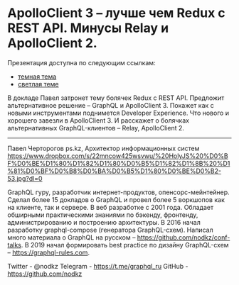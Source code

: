 # ApolloClient 3 – лучше чем Redux с REST API. Минусы Relay и ApolloClient 2.

Презентация доступна по следующим ссылкам:
- [темная тема](https://nodkz.github.io/conf-talks/talks/2020.04.03-jsfest-kyiv/index.html)
- [светлая теме](https://nodkz.github.io/conf-talks/talks/2020.04.03-jsfest-kyiv/white.html)

В докладе Павел затронет тему болячек Redux с REST API. Предложит альтернативное решение – GraphQL и ApolloClient 3. Покажет как с новыми инструментами поднимется Developer Experience. Что нового и хорошего завезли в ApolloClient 3. И расскажет о болячках альтернативных GraphQL-клиентов – Relay, ApolloClient 2.

--------

Павел Черторогов
ps.kz, Архитектор информационных систем
<https://www.dropbox.com/s/22mncow425wsvwu/%20HolyJS%20%D0%BF%D0%BE%D1%80%D1%82%D1%80%D0%B5%D1%82%D1%8B%20%D1%81%D0%BF%D0%B8%D0%BA%D0%B5%D1%80%D0%BE%D0%B2-53.jpg?dl=0>

GraphQL гуру, разработчик интернет-продуктов, опенсорс-мейнтейнер. Сделал более 15 докладов о GraphQL и провел более 5 воркшопов как на клиенте, так и сервере. В веб разработке с 2001 года. Обладает обширными практическими знаниями по бэкенду, фронтенду, администрированию и построению архитектуры. В 2016 начал разработку graphql-compose (генератора GraphQL-схем). Написал много материала о GraphQL на русском – <https://github.com/nodkz/conf-talks>. В 2019 начал формировать best practice по дизайну GraphQL-схем – <https://graphql-rules.com>.

Twitter - @nodkz
Telegram - <https://t.me/graphql_ru>
GitHub - <https://github.com/nodkz>
